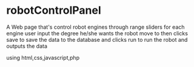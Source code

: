 # robotControlPanel

A Web page that's control robot engines through range sliders for each engine user input the degree he/she wants the robot move to then clicks save to save the data to the database and clicks run to run the robot and outputs the data

using html,css,javascript,php
